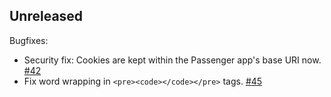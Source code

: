 ## Unreleased

Bugfixes:

  - Security fix: Cookies are kept within the Passenger app's base URI now.
    [#42](https://github.com/OSC/ood_appkit/pull/42)
  - Fix word wrapping in `<pre><code></code></pre>` tags.
    [#45](https://github.com/OSC/ood_appkit/pull/45)
